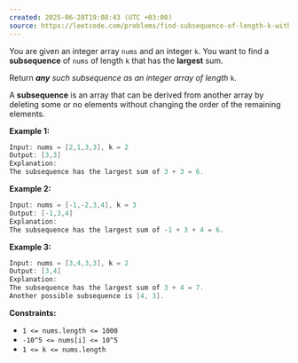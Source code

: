 ```yaml
---
created: 2025-06-28T19:08:43 (UTC +03:00)
source: https://leetcode.com/problems/find-subsequence-of-length-k-with-the-largest-sum/description/?envType=daily-question&envId=2025-06-28
---
```

You are given an integer array `nums` and an integer `k`. You want to find a **subsequence** of `nums` of length `k` that has the **largest** sum.

Return _**any** such subsequence as an integer array of length_ `k`.

A **subsequence** is an array that can be derived from another array by deleting some or no elements without changing the order of the remaining elements.


**Example 1:**

``` Java
Input: nums = [2,1,3,3], k = 2
Output: [3,3]
Explanation:
The subsequence has the largest sum of 3 + 3 = 6.
```


**Example 2:**

``` Java
Input: nums = [-1,-2,3,4], k = 3
Output: [-1,3,4]
Explanation: 
The subsequence has the largest sum of -1 + 3 + 4 = 6.
```


**Example 3:**

``` Java
Input: nums = [3,4,3,3], k = 2
Output: [3,4]
Explanation:
The subsequence has the largest sum of 3 + 4 = 7. 
Another possible subsequence is [4, 3].
```


**Constraints:**

-   `1 <= nums.length <= 1000`
-   `-10^5 <= nums[i] <= 10^5`
-   `1 <= k <= nums.length`
